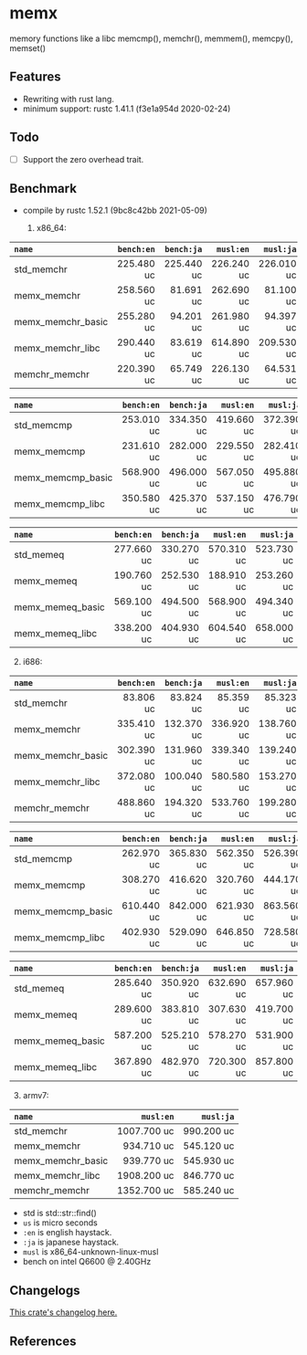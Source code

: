 # memx
memory functions like a libc memcmp(), memchr(), memmem(), memcpy(), memset()

## Features

* Rewriting with rust lang.
* minimum support: rustc 1.41.1 (f3e1a954d 2020-02-24)

## Todo

- [ ] Support the zero overhead trait.

## Benchmark

- compile by rustc 1.52.1 (9bc8c42bb 2021-05-09)

  1. x86_64:

|         `name`          | `bench:en`  | `bench:ja`  |  `musl:en`  |  `musl:ja`  |
|:------------------------|------------:|------------:|------------:|------------:|
| std_memchr              |  225.480 uc |  225.440 uc |  226.240 uc |  226.010 uc |
| memx_memchr             |  258.560 uc |   81.691 uc |  262.690 uc |   81.100 uc |
| memx_memchr_basic       |  255.280 uc |   94.201 uc |  261.980 uc |   94.397 uc |
| memx_memchr_libc        |  290.440 uc |   83.619 uc |  614.890 uc |  209.530 uc |
| memchr_memchr           |  220.390 uc |   65.749 uc |  226.130 uc |   64.531 uc |

|         `name`          | `bench:en`  | `bench:ja`  |  `musl:en`  |  `musl:ja`  |
|:------------------------|------------:|------------:|------------:|------------:|
| std_memcmp              |  253.010 uc |  334.350 uc |  419.660 uc |  372.390 uc |
| memx_memcmp             |  231.610 uc |  282.000 uc |  229.550 uc |  282.410 uc |
| memx_memcmp_basic       |  568.900 uc |  496.000 uc |  567.050 uc |  495.880 uc |
| memx_memcmp_libc        |  350.580 uc |  425.370 uc |  537.150 uc |  476.790 uc |

|         `name`          | `bench:en`  | `bench:ja`  |  `musl:en`  |  `musl:ja`  |
|:------------------------|------------:|------------:|------------:|------------:|
| std_memeq               |  277.660 uc |  330.270 uc |  570.310 uc |  523.730 uc |
| memx_memeq              |  190.760 uc |  252.530 uc |  188.910 uc |  253.260 uc |
| memx_memeq_basic        |  569.100 uc |  494.500 uc |  568.900 uc |  494.340 uc |
| memx_memeq_libc         |  338.200 uc |  404.930 uc |  604.540 uc |  658.000 uc |

  2. i686:

|         `name`          | `bench:en`  | `bench:ja`  |  `musl:en`  |  `musl:ja`  |
|:------------------------|------------:|------------:|------------:|------------:|
| std_memchr              |   83.806 uc |   83.824 uc |   85.359 uc |   85.323 uc |
| memx_memchr             |  335.410 uc |  132.370 uc |  336.920 uc |  138.760 uc |
| memx_memchr_basic       |  302.390 uc |  131.960 uc |  339.340 uc |  139.240 uc |
| memx_memchr_libc        |  372.080 uc |  100.040 uc |  580.580 uc |  153.270 uc |
| memchr_memchr           |  488.860 uc |  194.320 uc |  533.760 uc |  199.280 uc |

|         `name`          | `bench:en`  | `bench:ja`  |  `musl:en`  |  `musl:ja`  |
|:------------------------|------------:|------------:|------------:|------------:|
| std_memcmp              |  262.970 uc |  365.830 uc |  562.350 uc |  526.390 uc |
| memx_memcmp             |  308.270 uc |  416.620 uc |  320.760 uc |  444.170 uc |
| memx_memcmp_basic       |  610.440 uc |  842.000 uc |  621.930 uc |  863.560 uc |
| memx_memcmp_libc        |  402.930 uc |  529.090 uc |  646.850 uc |  728.580 uc |

|         `name`          | `bench:en`  | `bench:ja`  |  `musl:en`  |  `musl:ja`  |
|:------------------------|------------:|------------:|------------:|------------:|
| std_memeq               |  285.640 uc |  350.920 uc |  632.690 uc |  657.960 uc |
| memx_memeq              |  289.600 uc |  383.810 uc |  307.630 uc |  419.700 uc |
| memx_memeq_basic        |  587.200 uc |  525.210 uc |  578.270 uc |  531.900 uc |
| memx_memeq_libc         |  367.890 uc |  482.970 uc |  720.300 uc |  857.800 uc |

  3. armv7:

|         `name`          |  `musl:en`  |  `musl:ja`  |
|:------------------------|------------:|------------:|
| std_memchr              | 1007.700 uc |  990.200 uc |
| memx_memchr             |  934.710 uc |  545.120 uc |
| memx_memchr_basic       |  939.770 uc |  545.930 uc |
| memx_memchr_libc        | 1908.200 uc |  846.770 uc |
| memchr_memchr           | 1352.700 uc |  585.240 uc |

- std is std::str::find()
- `us` is micro seconds
- `:en` is english haystack.
- `:ja` is japanese haystack.
- `musl` is x86_64-unknown-linux-musl
- bench on intel Q6600 @ 2.40GHz


## Changelogs

[This crate's changelog here.](https://github.com/aki-akaguma/memx/blob/main/CHANGELOG.md)


## References
